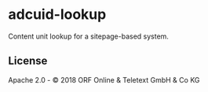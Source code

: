 # adcuid-lookup

Content unit lookup for a sitepage-based system.

## License

Apache 2.0 - &copy; 2018 ORF Online & Teletext GmbH & Co KG
